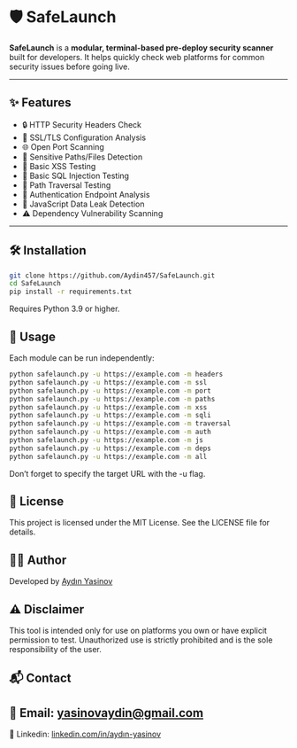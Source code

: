# 🛡️ SafeLaunch

**SafeLaunch** is a **modular, terminal-based pre-deploy security scanner** built for developers. It helps quickly check web platforms for common security issues before going live.

---

## ✨ Features

- 🔒 HTTP Security Headers Check
- 🔐 SSL/TLS Configuration Analysis
- 🌐 Open Port Scanning
- 📁 Sensitive Paths/Files Detection
- 🧪 Basic XSS Testing
- 💉 Basic SQL Injection Testing
- 🔄 Path Traversal Testing
- 👤 Authentication Endpoint Analysis
- 📜 JavaScript Data Leak Detection
- ⚠ Dependency Vulnerability Scanning

---

## 🛠️ Installation

```bash
git clone https://github.com/Aydin457/SafeLaunch.git
cd SafeLaunch
pip install -r requirements.txt
```
Requires Python 3.9 or higher.

## 🚀 Usage

Each module can be run independently:
```bash
python safelaunch.py -u https://example.com -m headers
python safelaunch.py -u https://example.com -m ssl
python safelaunch.py -u https://example.com -m port
python safelaunch.py -u https://example.com -m paths
python safelaunch.py -u https://example.com -m xss
python safelaunch.py -u https://example.com -m sqli
python safelaunch.py -u https://example.com -m traversal
python safelaunch.py -u https://example.com -m auth
python safelaunch.py -u https://example.com -m js
python safelaunch.py -u https://example.com -m deps
python safelaunch.py -u https://example.com -m all
```

Don’t forget to specify the target URL with the -u flag.

## 📄 License

This project is licensed under the MIT License. See the LICENSE file for details.

## 👨‍💻 Author

Developed by [Aydın Yasinov](https://github.com/Aydin457)

## ⚠️ Disclaimer

This tool is intended only for use on platforms you own or have explicit permission to test. Unauthorized use is strictly prohibited and is the sole responsibility of the user.

## 📬 Contact

## 📧 Email: yasinovaydin@gmail.com

🔗 Linkedin: [linkedin.com/in/aydın-yasinov](https://www.linkedin.com/in/aydın-yasinov/)

